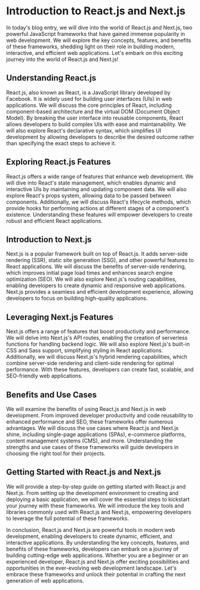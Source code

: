# Introduction to React.js and Next.js

In today's blog entry, we will dive into the world of React.js and Next.js, two powerful JavaScript frameworks that have gained immense popularity in web development. We will explore the key concepts, features, and benefits of these frameworks, shedding light on their role in building modern, interactive, and efficient web applications. Let's embark on this exciting journey into the world of React.js and Next.js!

## Understanding React.js

React.js, also known as React, is a JavaScript library developed by Facebook. It is widely used for building user interfaces (UIs) in web applications. We will discuss the core principles of React, including component-based architecture and the virtual DOM (Document Object Model). By breaking the user interface into reusable components, React allows developers to build complex UIs with ease and maintainability. We will also explore React's declarative syntax, which simplifies UI development by allowing developers to describe the desired outcome rather than specifying the exact steps to achieve it.

## Exploring React.js Features

React.js offers a wide range of features that enhance web development. We will dive into React's state management, which enables dynamic and interactive UIs by maintaining and updating component data. We will also explore React's props system, allowing data to be passed between components. Additionally, we will discuss React's lifecycle methods, which provide hooks for performing actions at different stages of a component's existence. Understanding these features will empower developers to create robust and efficient React applications.

## Introduction to Next.js

Next.js is a popular framework built on top of React.js. It adds server-side rendering (SSR), static site generation (SSG), and other powerful features to React applications. We will discuss the benefits of server-side rendering, which improves initial page load times and enhances search engine optimization (SEO). We will also explore Next.js's routing capabilities, enabling developers to create dynamic and responsive web applications. Next.js provides a seamless and efficient development experience, allowing developers to focus on building high-quality applications.

## Leveraging Next.js Features

Next.js offers a range of features that boost productivity and performance. We will delve into Next.js's API routes, enabling the creation of serverless functions for handling backend logic. We will also explore Next.js's built-in CSS and Sass support, simplifying styling in React applications. Additionally, we will discuss Next.js's hybrid rendering capabilities, which combine server-side rendering and client-side rendering for optimal performance. With these features, developers can create fast, scalable, and SEO-friendly web applications.

## Benefits and Use Cases

We will examine the benefits of using React.js and Next.js in web development. From improved developer productivity and code reusability to enhanced performance and SEO, these frameworks offer numerous advantages. We will discuss the use cases where React.js and Next.js shine, including single-page applications (SPAs), e-commerce platforms, content management systems (CMS), and more. Understanding the strengths and use cases of these frameworks will guide developers in choosing the right tool for their projects.

## Getting Started with React.js and Next.js

We will provide a step-by-step guide on getting started with React.js and Next.js. From setting up the development environment to creating and deploying a basic application, we will cover the essential steps to kickstart your journey with these frameworks. We will introduce the key tools and libraries commonly used with React.js and Next.js, empowering developers to leverage the full potential of these frameworks.

In conclusion, React.js and Next.js are powerful tools in modern web development, enabling developers to create dynamic, efficient, and interactive applications. By understanding the key concepts, features, and benefits of these frameworks, developers can embark on a journey of building cutting-edge web applications. Whether you are a beginner or an experienced developer, React.js and Next.js offer exciting possibilities and opportunities in the ever-evolving web development landscape. Let's embrace these frameworks and unlock their potential in crafting the next generation of web applications.
